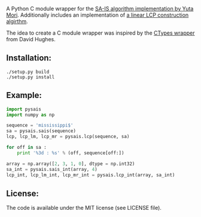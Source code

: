 A Python C module wrapper for the [SA-IS algorithm implementation by Yuta Mori](https://sites.google.com/site/yuta256/sais).
Additionally includes an implementation of [a linear LCP construction algirthm](http://www.cs.helsinki.fi/u/tpkarkka/opetus/11s/spa/lecture10.pdf).

The idea to create a C module wrapper was inspired by the [CTypes wrapper](https://github.com/davehughes/sais) from David Hughes.

Installation:
---------
```
./setup.py build
./setup.py install
```

Example:
------------
```python
import pysais
import numpy as np

sequence = 'mississippi$'
sa = pysais.sais(sequence)
lcp, lcp_lm, lcp_mr = pysais.lcp(sequence, sa)

for off in sa :
    print '%3d : %s' % (off, sequence[off:])

array = np.array([2, 3, 1, 0], dtype = np.int32)
sa_int = pysais.sais_int(array, 4)
lcp_int, lcp_lm_int, lcp_mr_int = pysais.lcp_int(array, sa_int)
```

License:
---------
The code is available under the MIT license (see LICENSE file).
